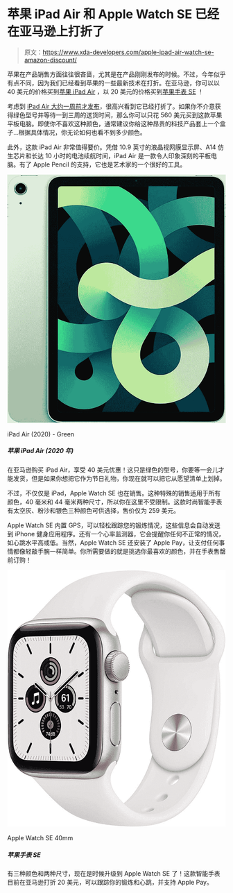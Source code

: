 # 苹果 iPad Air 和 Apple Watch SE 已经在亚马逊上打折了

> 原文：<https://www.xda-developers.com/apple-ipad-air-watch-se-amazon-discount/>

苹果在产品销售方面往往很吝啬，尤其是在产品刚刚发布的时候。不过，今年似乎有点不同，因为我们已经看到苹果的一些最新技术在打折。在亚马逊，你可以以 40 美元的价格买到[苹果 iPad Air](https://www.amazon.com/dp/B08J6FD94H?tag=xda-4elfqho-20&ascsubtag=UUxdaUeUpU30449&asc_refurl=https%3A%2F%2Fwww.xda-developers.com%2Fapple-ipad-air-watch-se-amazon-discount%2F&asc_campaign=Short-Term) ，以 20 美元的价格买到[苹果手表 SE](https://www.amazon.com/dp/B08J5W9QWZ?tag=xda-4elfqho-20&ascsubtag=UUxdaUeUpU30449&asc_refurl=https%3A%2F%2Fwww.xda-developers.com%2Fapple-ipad-air-watch-se-amazon-discount%2F&asc_campaign=Short-Term) ！

考虑到 [iPad Air 大约一周前才发布](https://www.xda-developers.com/apple-launches-new-ipad-air-2020-a14-bionic-available-pre-order/)，很高兴看到它已经打折了。如果你不介意获得绿色型号并等待一到三周的送货时间，那么你可以只花 560 美元买到这款苹果平板电脑。即使你不喜欢这种颜色，通常建议你给这种昂贵的科技产品套上一个盒子...根据具体情况，你无论如何也看不到多少颜色。

此外，这款 iPad Air 非常值得要价。凭借 10.9 英寸的液晶视网膜显示屏、A14 仿生芯片和长达 10 小时的电池续航时间，iPad Air 是一款令人印象深刻的平板电脑。有了 Apple Pencil 的支持，它也是艺术家的一个很好的工具。

 <picture>![](img/39b5843c3def6028b04da54ed5578ac2.png)</picture> 

iPad Air (2020) - Green

##### 苹果 iPad Air (2020 年)

在亚马逊购买 iPad Air，享受 40 美元优惠！这只是绿色的型号，你要等一会儿才能发货，但是如果你想把它作为节日礼物，你现在就可以把它从愿望清单上划掉。

不过，不仅仅是 iPad，Apple Watch SE 也在销售。这种特殊的销售适用于所有颜色，40 毫米和 44 毫米两种尺寸，所以你在这里不受限制。这款时尚智能手表有太空灰、粉沙和银色三种颜色可供选择，售价仅为 259 美元。

Apple Watch SE 内置 GPS，可以轻松跟踪您的锻炼情况，这些信息会自动发送到 iPhone 健身应用程序。还有一个心率监测器，它会提醒你任何不正常的情况，如心跳水平高或低。当然，Apple Watch SE 还安装了 Apple Pay，让支付任何事情都像轻敲手腕一样简单。你所需要做的就是挑选你最喜欢的颜色，并在手表售罄前订购！

 <picture>![If you're looking to save some cash and don't need all the bells and whistles, the Apple Watch SE might be a much better bet for you at $249.99.](img/177f33db2f73a1fae5abc353263438fd.png)</picture> 

Apple Watch SE 40mm

##### 苹果手表 SE

有三种颜色和两种尺寸，现在是时候升级到 Apple Watch SE 了！这款智能手表目前在亚马逊打折 20 美元，可以跟踪你的锻炼和心跳，并支持 Apple Pay。